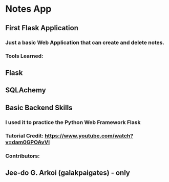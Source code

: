 # Notes App

## First Flask Application

### Just a basic Web Application that can create and delete notes.
### Tools Learned:
  ## Flask
  ## SQLAchemy
  ## Basic Backend Skills
  
### I used it to practice the Python Web Framework Flask

### Tutorial Credit: https://www.youtube.com/watch?v=dam0GPOAvVI

### Contributors: 
## Jee-do G. Arkoi (galakpaigates) - only
